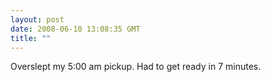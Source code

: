 ```yaml
---
layout: post
date: 2008-06-10 13:08:35 GMT
title: ""
---
```

Overslept my 5:00 am pickup. Had to get ready in 7 minutes.